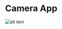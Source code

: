 # Camera App
![alt text](https://raw.githubusercontent.com/lukaalba/CameraApp/master/images/screenshot.jpg)